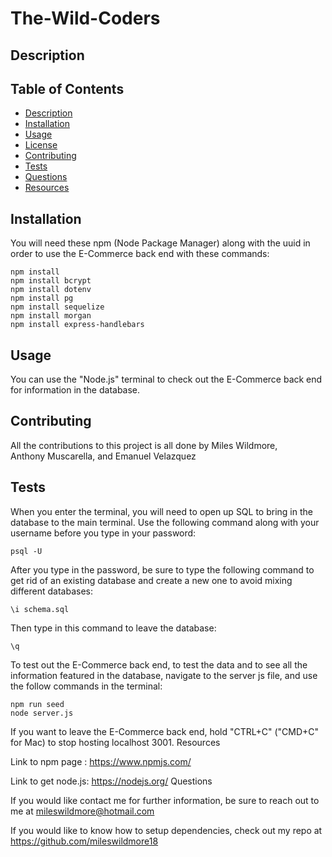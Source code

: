 # The-Wild-Coders

## Description




## Table of Contents

 * [Description](#description)
 * [Installation](#installation)
 * [Usage](#usage)
 * [License](#license)
 * [Contributing](#contributing)
 * [Tests](#tests)
 * [Questions](#questions)
 * [Resources](#resources)

## Installation

You will need these npm (Node Package Manager) along with the uuid in order to use the E-Commerce back end with these commands:
```
npm install
npm install bcrypt
npm install dotenv
npm install pg
npm install sequelize
npm install morgan
npm install express-handlebars
```
## Usage

You can use the "Node.js" terminal to check out the E-Commerce back end for information in the database.

## Contributing

All the contributions to this project is all done by Miles Wildmore,  
Anthony Muscarella, and Emanuel Velazquez

## Tests

When you enter the terminal, you will need to open up SQL to bring in the database to the main terminal. Use the following command along with your username before you type in your password:

```
psql -U 
```

After you type in the password, be sure to type the following command to get rid of an existing database and create a new one to avoid mixing different databases:

```
\i schema.sql
```

Then type in this command to leave the database:
```
\q
```
To test out the E-Commerce back end, to test the data and to see all the information featured in the database, navigate to the server js file, and use the follow commands in the terminal:
```
npm run seed
node server.js
```

If you want to leave the E-Commerce back end, hold "CTRL+C" ("CMD+C" for Mac) to stop hosting localhost 3001.
Resources

Link to npm page : https://www.npmjs.com/

Link to get node.js: https://nodejs.org/
Questions

If you would like contact me for further information, be sure to reach out to me at mileswildmore@hotmail.com

If you would like to know how to setup dependencies, check out my repo at https://github.com/mileswildmore18